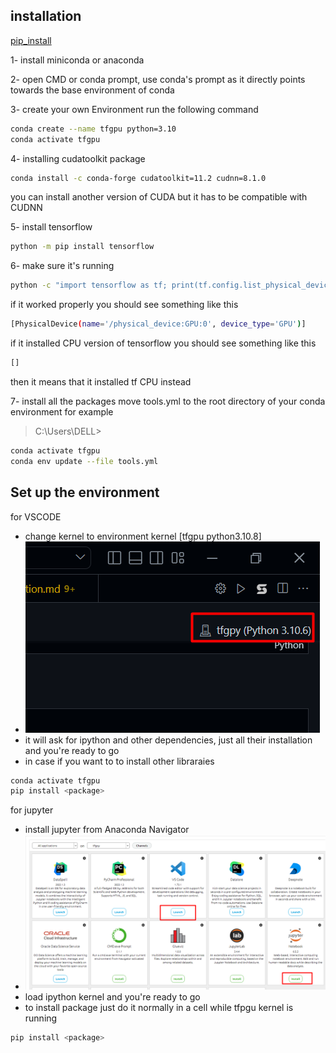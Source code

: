 ## installation 

[pip_install](https://www.tensorflow.org/install/pip)

1- install miniconda or anaconda 

2- open CMD or conda prompt, use conda's prompt as it directly  points towards the base environment of conda 

3- create your own Environment run the following command

```bash
conda create --name tfgpu python=3.10
conda activate tfgpu 
```
4- installing cudatoolkit package


```bash
conda install -c conda-forge cudatoolkit=11.2 cudnn=8.1.0
```
you can install another version of CUDA but it has to be compatible with CUDNN

5- install tensorflow 

```bash 
python -m pip install tensorflow
```

6- make sure it's running 
```bash 
python -c "import tensorflow as tf; print(tf.config.list_physical_devices('GPU'))"
```
if it worked properly you should see something like this 
```bash 
[PhysicalDevice(name='/physical_device:GPU:0', device_type='GPU')]
```
if it installed CPU version of tensorflow you should see something like this 
```bash 
[]
```

then it means that it installed tf CPU instead 

7- install all the packages 
move tools.yml to the root directory of your conda environment 
for example 
> C:\Users\DELL>
```bash 
conda activate tfgpu
conda env update --file tools.yml
```

## Set up the environment 
for VSCODE 
- change kernel to environment kernel [tfgpu python3.10.8] 
- ![](img2.png)
- it will ask for ipython and other dependencies, just all their installation and you're ready to go 
- in case if you want to to install other libraraies
  
```bash
conda activate tfgpu
pip install <package>

```

for jupyter 
- install jupyter from Anaconda Navigator 
- ![](img1.png)
- load ipython kernel and you're ready to go 
- to install package just do it normally in a cell while tfpgu kernel is running
```bash
pip install <package>
```
